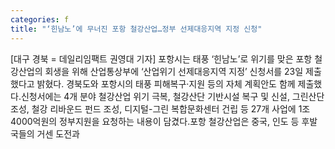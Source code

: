 ```yaml
---
categories: f
title: "‘힌남노’에 무너진 포항 철강산업…정부 선제대응지역 지정 신청"
---
```

[대구 경북 = 데일리임팩트 권영대 기자] 포항시는 태풍 ‘힌남노’로 위기를 맞은 포항 철강산업의 회생을 위해 산업통상부에 ‘산업위기 선제대응지역 지정’ 신청서를 23일 제출했다고 밝혔다. 경북도와 포항시의 태풍 피해복구‧지원 등의 자체 계획안도 함께 제출했다.신청서에는 4개 분야 철강산업 위기 극복, 철강산단 기반시설 복구 및 신설, 그린산단 조성, 철강 리바운드 펀드 조성, 디지털-그린 복합문화센터 건립 등 27개 사업에 1조4000억원의 정부지원을 요청하는 내용이 담겼다.포항 철강산업은 중국, 인도 등 후발국들의 거센 도전과